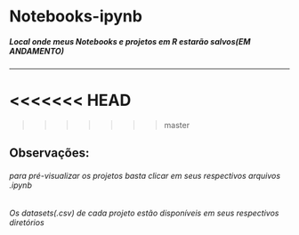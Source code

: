 # Notebooks-ipynb
##### Local onde meus Notebooks e projetos em R estarão salvos(EM ANDAMENTO)
***

<<<<<<< HEAD
=======

>>>>>>> master
## Observações:
###### para pré-visualizar os projetos basta clicar em seus respectivos arquivos .ipynb
###### Os datasets(.csv) de cada projeto estão disponíveis em seus respectivos diretórios

